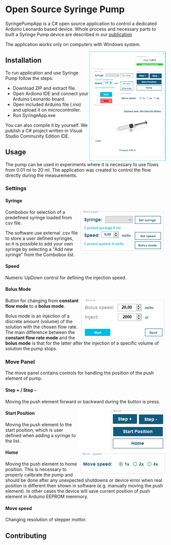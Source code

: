 # Open Source Syringe Pump

SyringePumpApp is a C# open source application to control a dedicated Arduino Leonardo based device.
Whole process and necessary parts to built a Syringe Pump device are described in our [publication](https://github.com/MKuj/Single-Syringe-Pump/edit/main/README.md)

The application works only on computers with Windows system.

<img align="right" width="240" height="342" src="https://github.com/MKuj/Single-Syringe-Pump/blob/main/Screens/Interface%20programu%201.PNG">


## Installation

To run application and use Syringe Pump follow the steps:
- Download ZIP and extract file.
- Open Ardiono IDE and connect your Arduino Leonardo board.
- Open included Arduino file (.ino) and upload it on microcontroller. 
- Run SyringeApp.exe

You can also compile it by yourself. We publish a C# project written in Visual Studio Community Edition IDE.

## Usage

The pump can be used in experiments where it is necessary to use flows from 0.01 ml to 20 ml.
The application was created to control the flow directly during the measurements.

### Settings

#### Syringe

<img align="right" width = "272" height = "133" src = "https://github.com/MKuj/Single-Syringe-Pump/blob/main/Screens/SettingsPanel.PNG">

Combobox for selection of a predefined syringe loaded from csv file.

The software use external .csv file to store a user defined syringes, so it is possible to add your own syringe by selecting a "Add new syringe" from the Combobox list.

#### Speed

Numeric UpDown control for defining the injection speed.

#### Bolus Mode

<img align="right" width = "269" height = "133" src = "https://github.com/MKuj/Single-Syringe-Pump/blob/main/Screens/bolusMode.PNG">

Button for changing from **constant flow mode** to a **bolus mode**.

Bolus mode is an injection of a discrete amount (volume) of the solution with the chosen flow rate. The main difference between the **constant flow rate mode** and the **bolus mode** is that for the latter after the injection of a specific volume of solution the pump stops. 

### Move Panel
The move panel contains controls for handling the position of the push element of pump.

#### Step + / Step -
Moving the push element forward or backward during the button is press.

<img align="right" width="273" height="205" src="https://github.com/MKuj/Single-Syringe-Pump/blob/main/Screens/MovePanel3.png">

#### Start Position
Moving the push element to the start position, which is user defined when adding a syringe to the list.

#### Home
Moving the push element to home position. This is necessary to properly calibrate the pump and should be done after any unexpected shutdowns or device error when real position is different then shown in software (e.g. manually moving the push element). In other cases the device will save current position of push element in Arduino EEPROM memmory.

#### Move speed
Changing resolution of stepper mottor.

## Contributing
